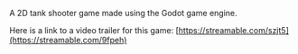 A 2D tank shooter game made using the Godot game engine. 

Here is a link to a video trailer for this game:
[https://streamable.com/szjt5](https://streamable.com/9fpeh)
